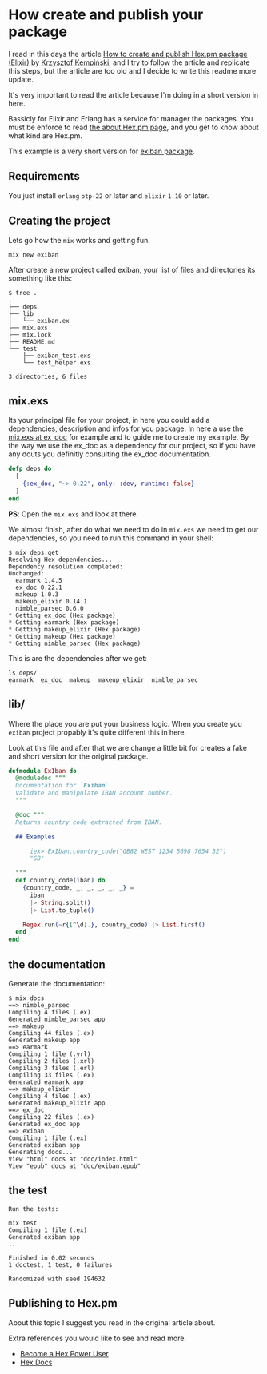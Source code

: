 # How create and publish your package

I read in this days the article [How to create and publish Hex.pm package (Elixir)](https://medium.com/kkempin/how-to-create-and-publish-hex-pm-package-elixir-90cb33e2592d) by [Krzysztof Kempiński](https://medium.com/@kkempin), and I try to follow the article and replicate this steps, but the article are too old and I decide to write this readme more update.

It's very important to read the article because I'm doing in a short version in here.

Bassicly for Elixir and Erlang has a service for manager the packages. You must be enforce to read [the about Hex.pm page](https://hex.pm/about), and you get to know about what kind are Hex.pm.

This example is a very short version for [exiban package](https://hex.pm/packages/exiban).

## Requirements

You just install `erlang` `otp-22` or later and `elixir` `1.10` or later.

## Creating the project

Lets go how the `mix` works and getting fun.

```shell
mix new exiban
```

After create a new project called exiban, your list of files and directories its something like this:

```shell
$ tree .
.
├── deps
├── lib
│   └── exiban.ex
├── mix.exs
├── mix.lock
├── README.md
└── test
    ├── exiban_test.exs
    └── test_helper.exs

3 directories, 6 files
```

## mix.exs

Its your principal file for your project, in here you could add a dependencies, description and infos for you package. In here a use the [mix.exs at ex_doc](https://github.com/elixir-lang/ex_doc/blob/master/mix.exs) for example and to guide me to create my example. By the way we use the ex_doc as a dependency for our project, so if you have any douts you definitly consulting the ex_doc documentation.

```elixir
defp deps do
  [
    {:ex_doc, "~> 0.22", only: :dev, runtime: false}
  ]
end
```

**PS**: Open the `mix.exs` and look at there.

We almost finish, after do what we need to do in `mix.exs` we need to get our dependencies, so you need to run this command in your shell:

```shell
$ mix deps.get
Resolving Hex dependencies...
Dependency resolution completed:
Unchanged:
  earmark 1.4.5
  ex_doc 0.22.1
  makeup 1.0.3
  makeup_elixir 0.14.1
  nimble_parsec 0.6.0
* Getting ex_doc (Hex package)
* Getting earmark (Hex package)
* Getting makeup_elixir (Hex package)
* Getting makeup (Hex package)
* Getting nimble_parsec (Hex package)
```

This is are the dependencies after we get:

```shell
ls deps/
earmark  ex_doc  makeup  makeup_elixir  nimble_parsec
```

## lib/

Where the place you are put your business logic. When you create you `exiban` project propably it's quite different this in here.

Look at this file and after that we are change a little bit for creates a fake and short version for the original package.

```elixir
defmodule ExIban do
  @moduledoc """
  Documentation for `Exiban`.
  Validate and manipulate IBAN account number.
  """

  @doc """
  Returns country code extracted from IBAN.

  ## Examples

      iex> ExIban.country_code("GB82 WEST 1234 5698 7654 32")
      "GB"

  """
  def country_code(iban) do
    {country_code, _, _, _, _, _} =
      iban
      |> String.split()
      |> List.to_tuple()

    Regex.run(~r{[^\d].}, country_code) |> List.first()
  end
end
```

## the documentation

Generate the documentation:

```shell
$ mix docs
==> nimble_parsec
Compiling 4 files (.ex)
Generated nimble_parsec app
==> makeup
Compiling 44 files (.ex)
Generated makeup app
==> earmark
Compiling 1 file (.yrl)
Compiling 2 files (.xrl)
Compiling 3 files (.erl)
Compiling 33 files (.ex)
Generated earmark app
==> makeup_elixir
Compiling 4 files (.ex)
Generated makeup_elixir app
==> ex_doc
Compiling 22 files (.ex)
Generated ex_doc app
==> exiban
Compiling 1 file (.ex)
Generated exiban app
Generating docs...
View "html" docs at "doc/index.html"
View "epub" docs at "doc/exiban.epub"
```

## the test

```shell
Run the tests:

mix test
Compiling 1 file (.ex)
Generated exiban app
..

Finished in 0.02 seconds
1 doctest, 1 test, 0 failures

Randomized with seed 194632
```

## Publishing to Hex.pm

About this topic I suggest you read in the original article about.

Extra references you would like to see and read more.

- [Become a Hex Power User](https://medium.com/@toddresudek/hex-power-user-deb608e60935)
- [Hex Docs](https://hex.pm/docs/usage)
